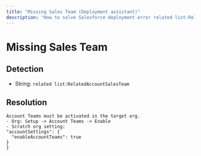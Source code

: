 ```yaml
---
title: "Missing Sales Team (Deployment assistant)"
description: "How to solve Salesforce deployment error related list:RelatedAccountSalesTeam"
---
```

<!-- markdownlint-disable MD013 -->
# Missing Sales Team

## Detection

- String: `related list:RelatedAccountSalesTeam`

## Resolution

```shell
Account Teams must be activated in the target org.
- Org: Setup -> Account Teams -> Enable
- Scratch org setting:
"accountSettings": {
  "enableAccountTeams": true
}
}
```

